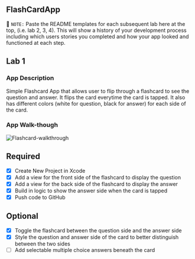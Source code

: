 ## FlashCardApp

📝 `NOTE:` Paste the README templates for each subsequent lab here at the top, (i.e. lab 2, 3, 4). This will show a history of your development process including which users stories you completed and how your app looked and functioned at each step.

## Lab 1

### App Description
Simple Flashcard App that allows user to flip through a flashcard to see the question and answer. It flips the card everytime the card is tapped. It 
also has different colors (white for question, black for answer) for each side of the card.

### App Walk-though
![Flashcard-walkthrough](https://user-images.githubusercontent.com/98361776/191185535-a1e8be0a-c05e-4ea0-a863-f8714a7fb5ce.gif)

## Required
- [x] Create New Project in Xcode
- [x] Add a view for the front side of the flashcard to display the question
- [x] Add a view for the back side of the flashcard to display the answer
- [x] Build in logic to show the answer side when the card is tapped
- [x] Push code to GitHub
## Optional
- [x] Toggle the flashcard between the question side and the answer side
- [x] Style the question and answer side of the card to better distinguish between the two sides
- [ ] Add selectable multiple choice answers beneath the card
